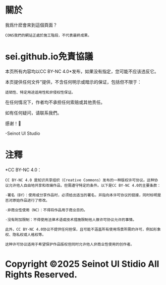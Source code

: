# 關於

我爲什麽會來到這個頁面？

    CONS我們的網站正處於施工階段，不代表最終成果。

# sei.github.io免責協議

本页所有内容均以CC BY-NC 4.0*发布，如果没有指定，您可能不应该违反它。

本页提供任何文件”提供，不含任何明示或暗示的保证，包括但不限于：

    适销性、特定用途适用性和非侵权性保证。
  
在任何情况下，作者均不承担任何索赔或其他责任。

如有任何疑问，请联系我們。

感谢！🙏

-Seinot UI Studio

# 注釋

*CC BY-NC 4.0：

    CC BY-NC 4.0 是知识共享组织（Creative Commons）发布的一种版权许可协议。这种协议允许他人自由地共享和改编作品，但需遵守特定的条件。以下是CC BY-NC 4.0的主要条款：

    ·署名（BY）：使用或分享作品时，必须给出适当的署名，并指向本许可协议的链接，同时标明是否对原始作品进行了修改。

    ·非商业性使用（NC）：不得将作品用于商业目的。

    ·没有附加限制：不得使用法律术语或技术措施限制他人做许可协议允许的事情。
  
    此外，CC BY-NC 4.0协议不提供任何担保，且可能不涵盖所有使用场景所需的许可，例如形象权、隐私权或人格权等。

    这种许可协议适用于希望保护作品版权但同时允许他人非商业性使用的创作者。

# Copyright ©2025 Seinot Ul Stidio All Rights Reserved.

    